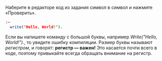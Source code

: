 Наберите в редакторе код из задания символ в символ и нажмите «Проверить».

```prolog
:–
  write("Hello, World!").
```

Если вы напишете команду с большой буквы, например *Write("Hello, World!").*, то увидите ошибку компиляции. Размер буквы называют *регистром*, и говорят: **регистр — важен!** Это касается почти всего в коде, поэтому привыкайте всегда обращать внимание на регистр.
